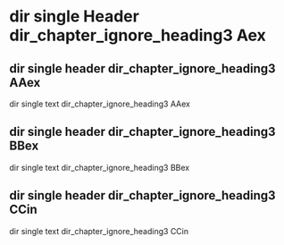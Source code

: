 # dir single Header dir_chapter_ignore_heading3 Aex


## dir single header dir_chapter_ignore_heading3 AAex

dir single text dir_chapter_ignore_heading3 AAex


## dir single header dir_chapter_ignore_heading3 BBex

dir single text dir_chapter_ignore_heading3 BBex


## dir single header dir_chapter_ignore_heading3 CCin

dir single text dir_chapter_ignore_heading3 CCin